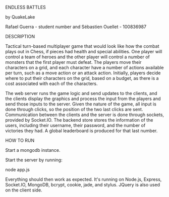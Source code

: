 ENDLESS BATTLES

by QuakeLake

Rafael Guerra - student number
and
Sébastien Ouellet - 100836987

DESCRIPTION

Tactical turn-based multiplayer game that would look like how the combat plays out in Chess, if pieces had health and special abilities.
One player will control a team of heroes and the other player will control a number of monsters that the first player must defeat. The players move their characters on a grid, and each character have a number of actions available per turn, such as a move action or an attack action. Initially, players decide where to put their characters on the grid, based on a budget, as there is a cost associated with each of the characters.

The web server runs the game logic and send updates to the clients, and the clients display the graphics and process the input from the players and send those inputs to the server. Given the nature of the game, all input is done through clicks, so the position of the two last clicks are sent. Communication between the clients and the server is done through sockets, provided by Socket.IO. The backend store stores the information of the users, including their username, their password, and the number of victories they had. A global leaderboard is produced for that last number.

HOW TO RUN

Start a mongodb instance.

Start the server by running:

node app.js

Everything should then work as expected. 
It's running on Node.js, Express, Socket.IO, MongoDB, bcrypt, cookie, jade, and stylus. JQuery is also used on the client side.
